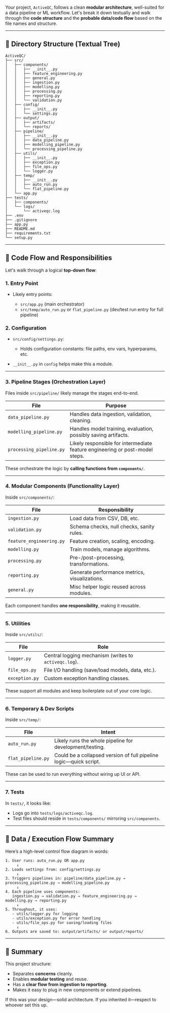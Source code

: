 Your project, `ActiveQC`, follows a clean **modular architecture**, well-suited for a data pipeline or ML workflow. Let's break it down textually and walk through the **code structure** and the **probable data/code flow** based on the file names and structure.

---

## 📁 Directory Structure (Textual Tree)

```
ActiveQC/
├── src/
│   ├── components/
│   │   ├── __init__.py
│   │   ├── feature_engineering.py
│   │   ├── general.py
│   │   ├── ingestion.py
│   │   ├── modelling.py
│   │   ├── processing.py
│   │   ├── reporting.py
│   │   └── validation.py
│   ├── config/
│   │   ├── __init__.py
│   │   └── settings.py
│   ├── output/
│   │   ├── artifacts/
│   │   └── reports/
│   ├── pipeline/
│   │   ├── __init__.py
│   │   ├── data_pipeline.py
│   │   ├── modelling_pipeline.py
│   │   └── processing_pipeline.py
│   ├── utils/
│   │   ├── __init__.py
│   │   ├── exception.py
│   │   ├── file_ops.py
│   │   └── logger.py
│   ├── temp/
│   │   ├── __init__.py
│   │   ├── auto_run.py
│   │   └── flat_pipeline.py
│   └── app.py
├── tests/
│   ├── components/
│   └── logs/
│       └── activeqc.log
├── .env
├── .gitignore
├── app.py
├── README.md
├── requirements.txt
└── setup.py
```

---

## 🧠 Code Flow and Responsibilities

Let's walk through a logical **top-down flow**:

### 1. **Entry Point**

* Likely entry points:

  * `src/app.py` (main orchestrator)
  * `src/temp/auto_run.py` or `flat_pipeline.py` (dev/test run entry for full pipeline)

### 2. **Configuration**

* `src/config/settings.py`:

  * Holds configuration constants: file paths, env vars, hyperparams, etc.
* `__init__.py` in `config` helps make this a module.

---

### 3. **Pipeline Stages (Orchestration Layer)**

Files inside `src/pipeline/` likely manage the stages end-to-end.

| File                     | Purpose                                                                      |
| ------------------------ | ---------------------------------------------------------------------------- |
| `data_pipeline.py`       | Handles data ingestion, validation, cleaning.                                |
| `modelling_pipeline.py`  | Handles model training, evaluation, possibly saving artifacts.               |
| `processing_pipeline.py` | Likely responsible for intermediate feature engineering or post-model steps. |

These orchestrate the logic by **calling functions from `components/`**.

---

### 4. **Modular Components (Functionality Layer)**

Inside `src/components/`:

| File                     | Responsibility                                |
| ------------------------ | --------------------------------------------- |
| `ingestion.py`           | Load data from CSV, DB, etc.                  |
| `validation.py`          | Schema checks, null checks, sanity rules.     |
| `feature_engineering.py` | Feature creation, scaling, encoding.          |
| `modelling.py`           | Train models, manage algorithms.              |
| `processing.py`          | Pre-/post-processing, transformations.        |
| `reporting.py`           | Generate performance metrics, visualizations. |
| `general.py`             | Misc helper logic reused across modules.      |

Each component handles **one responsibility**, making it reusable.

---

### 5. **Utilities**

Inside `src/utils/`:

| File           | Role                                                  |
| -------------- | ----------------------------------------------------- |
| `logger.py`    | Central logging mechanism (writes to `activeqc.log`). |
| `file_ops.py`  | File I/O handling (save/load models, data, etc.).     |
| `exception.py` | Custom exception handling classes.                    |

These support all modules and keep boilerplate out of your core logic.

---

### 6. **Temporary & Dev Scripts**

Inside `src/temp/`:

| File               | Intent                                                            |
| ------------------ | ----------------------------------------------------------------- |
| `auto_run.py`      | Likely runs the whole pipeline for development/testing.           |
| `flat_pipeline.py` | Could be a collapsed version of full pipeline logic—quick script. |

These can be used to run everything without wiring up UI or API.

---

### 7. **Tests**

In `tests/`, it looks like:

* Logs go into `tests/logs/activeqc.log`.
* Test files should reside in `tests/components/` mirroring `src/components`.

---

## 🔁 Data / Execution Flow Summary

Here’s a high-level control flow diagram in words:

```
1. User runs: auto_run.py OR app.py
     ↓
2. Loads settings from: config/settings.py
     ↓
3. Triggers pipelines in: pipeline/data_pipeline.py → processing_pipeline.py → modelling_pipeline.py
     ↓
4. Each pipeline uses components:
   ingestion.py → validation.py → feature_engineering.py → modelling.py → reporting.py
     ↓
5. Throughout, it uses:
   - utils/logger.py for logging
   - utils/exception.py for error handling
   - utils/file_ops.py for saving/loading files
     ↓
6. Outputs are saved to: output/artifacts/ or output/reports/
```

---

## 🚀 Summary

This project structure:

* Separates **concerns** cleanly.
* Enables **modular testing** and reuse.
* Has a **clear flow from ingestion to reporting**.
* Makes it easy to plug in new components or extend pipelines.

If this was your design—solid architecture. If you inherited it—respect to whoever set this up.
